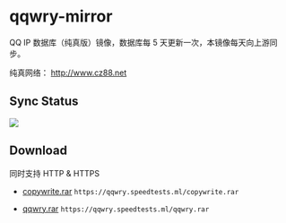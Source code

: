 # qqwry-mirror

QQ IP 数据库（纯真版）镜像，数据库每 5 天更新一次，本镜像每天向上游同步。

纯真网络： http://www.cz88.net

## Sync Status

![](https://img.shields.io/travis/SukkaW/qqwry-mirror.svg?style=for-the-badge&label=Sync%20Status)

## Download

同时支持 HTTP & HTTPS

- [copywrite.rar](https://qqwry.speedtests.ml/copywrite.rar)
`https://qqwry.speedtests.ml/copywrite.rar`

- [qqwry.rar](https://qqwry.speedtests.ml/qqwry.rar)
`https://qqwry.speedtests.ml/qqwry.rar`
